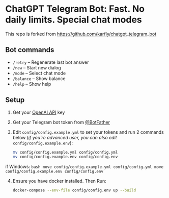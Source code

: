 # ChatGPT Telegram Bot: **Fast. No daily limits. Special chat modes**

This repo is forked from https://github.com/karfly/chatgpt_telegram_bot
## Bot commands
- `/retry` – Regenerate last bot answer
- `/new` – Start new dialog
- `/mode` – Select chat mode
- `/balance` – Show balance
- `/help` – Show help

## Setup
1. Get your [OpenAI API](https://openai.com/api/) key

2. Get your Telegram bot token from [@BotFather](https://t.me/BotFather)

3. Edit `config/config.example.yml` to set your tokens and run 2 commands below (*if you're advanced user, you can also edit* `config/config.example.env`):
    ```bash
    mv config/config.example.yml config/config.yml
    mv config/config.example.env config/config.env
    ```

if Windows:
    ```bash
    move config/config.example.yml config/config.yml
    move config/config.example.env config/config.env
    ```

4. Ensure you have docker installed. Then Run:
    ```bash
    docker-compose --env-file config/config.env up --build
    ```


